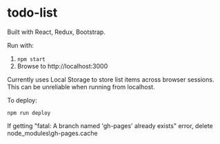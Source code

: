 # todo-list
 
Built with React, Redux, Bootstrap.

Run with:
1. `npm start`
2. Browse to http://localhost:3000

Currently uses Local Storage to store list items across browser sessions. This can be unreliable when running from localhost.

To deploy:

`npm run deploy`

If getting "fatal: A branch named 'gh-pages' already exists" error, delete node_modules\gh-pages\.cache
